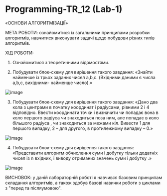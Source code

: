 # Programming-TR_12 (Lab-1)
«ОСНОВИ АЛГОРИТМІЗАЦІЇ»

МЕТА РОБОТИ: ознайомитися із загальними принципами розробки алгоритмів, навчитися виконувати задачі щодо побудови різних типів алгоритмів.

ХІД РОБОТИ:
1. Ознайомитися з теоретичними відомостями.

2. Побудувати блок-схему для вирішення такого
завдання: «Знайти найменше із трьох заданих чисел a,b,c. (Вхідними даними є числа
a,b,c, вихідними- найменше число).»

![image](https://github.com/Reckven/Programming-TR_12/assets/131643668/cd6a76cf-073f-4444-9a40-1b96933b5cc0)

3. Побудувати блок-схему для вирішення такого
завдання: «Дано два кола з центрами в початку координат і радіусами, рівними 2 і 4
відповідно. Ввести координати точки і визначити чи попадає вона в коло першого
радіуса чи знаходиться поза ним, але попадає в коло більшого радіуса , чи
знаходиться за межами кіл. Вивести 1 для першого випадку, 2 – для другого, в
протилежному випадку – 0.»

![image](https://github.com/Reckven/Programming-TR_12/assets/131643668/f3c41d2c-1d6a-44d7-acca-1452d17570c0)

4. Побудувати блок-схему для вирішення такого
завдання: «Представити алгоритм обчислення суми і добутку тільки додатніх чисел
із n вхідних, і виводу отриманих значень суми і добутку .»

![image](https://github.com/Reckven/Programming-TR_12/assets/131643668/84a0e475-091c-4fd3-8af5-f2d47da78de3)

ВИСНОВОК: у даній лабораторній роботі я навчився базовим принципам складання алгоритмів, а також здобув базові навички роботи з циклами з "перед та післяумовою".



